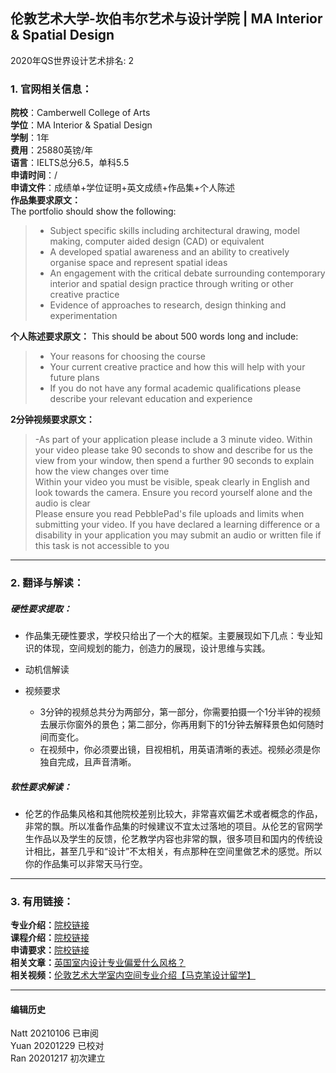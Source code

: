 ## 伦敦艺术大学-坎伯韦尔艺术与设计学院 | MA Interior & Spatial Design  

2020年QS世界设计艺术排名: 2  

### 1. 官网相关信息：

**院校**：Camberwell College of Arts  
**学位**：MA Interior & Spatial Design  
**学制**：1年  
**费用**：25880英镑/年  
**语言**：IELTS总分6.5，单科5.5  
**申请时间**：/  
**申请文件**：成绩单+学位证明+英文成绩+作品集+个人陈述  
**作品集要求原文：**  
The portfolio should show the following:
> - Subject specific skills including architectural drawing, model making, computer aided design (CAD) or equivalent
> - A developed spatial awareness and an ability to creatively organise space and represent spatial ideas
> - An engagement with the critical debate surrounding contemporary interior and spatial design practice through writing or other creative practice
> - Evidence of approaches to research, design thinking and experimentation

**个人陈述要求原文：**
This should be about 500 words long and include:
> - Your reasons for choosing the course
> - Your current creative practice and how this will help with your future plans
> - If you do not have any formal academic qualifications please describe your relevant education and experience

**2分钟视频要求原文：**
> -As part of your application please include a 3 minute video. Within your video please take 90 seconds to show and describe for us the view from your window, then spend a further 90 seconds to explain how the view changes over time  
Within your video you must be visible, speak clearly in English and look towards the camera. Ensure you record yourself alone and the audio is clear  
Please ensure you read PebblePad's file uploads and limits when submitting your video. If you have declared a learning difference or a disability in your application you may submit an audio or written file if this task is not accessible to you  


---


### 2. 翻译与解读：

##### 硬性要求提取：
- 作品集无硬性要求，学校只给出了一个大的框架。主要展现如下几点：专业知识的体现，空间规划的能力，创造力的展现，设计思维与实践。

- 动机信解读  

- 视频要求
  - 3分钟的视频总共分为两部分，第一部分，你需要拍摄一个1分半钟的视频去展示你窗外的景色；第二部分，你再用剩下的1分钟去解释景色如何随时间而变化。
  - 在视频中，你必须要出镜，目视相机，用英语清晰的表述。视频必须是你独自完成，且声音清晰。


##### 软性要求解读：
- 伦艺的作品集风格和其他院校差别比较大，非常喜欢偏艺术或者概念的作品，非常的飘。所以准备作品集的时候建议不宜太过落地的项目。从伦艺的官网学生作品以及学生的反馈，伦艺教学内容也非常的飘，很多项目和国内的传统设计相比，甚至几乎和“设计”不太相关，有点那种在空间里做艺术的感觉。所以你的作品集可以非常天马行空。  
---


### 3. 有用链接：

**专业介绍：**[院校链接](https://www.arts.ac.uk/subjects/architecture-spatial-and-interior-design/postgraduate/ma-interior-and-spatial-design-camberwell)   
**课程介绍：**[院校链接](https://www.arts.ac.uk/subjects/architecture-spatial-and-interior-design/postgraduate/ma-interior-and-spatial-design-camberwell#coursesummary)   
**申请要求：**[院校链接](https://www.arts.ac.uk/subjects/architecture-spatial-and-interior-design/postgraduate/ma-interior-and-spatial-design-camberwell#apply)  
**相关文章：**[英国室内设计专业偏爱什么风格？](http://www.makebi.net/32984.html)  
**相关视频：**[伦敦艺术大学室内空间专业介绍【马克笔设计留学】](https://www.bilibili.com/video/av23106885)  



---


#### 编辑历史
Natt 20210106 已审阅  
Yuan 20201229 已校对  
Ran 20201217 初次建立  
